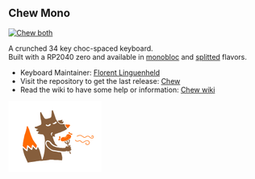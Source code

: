 ## Chew Mono

[![Chew both](https://live.staticflickr.com/65535/53759959610_2960edcb50_b.jpg)](https://live.staticflickr.com/65535/53759959610_0c255fe2d4_o.png)  

A crunched 34 key choc-spaced keyboard.  
Built with a RP2040 zero and available in [monobloc](https://github.com/qmk/qmk_firmware/tree/master/keyboards/chew/mono) and [splitted](https://github.com/qmk/qmk_firmware/tree/master/keyboards/chew/split) flavors.  

- Keyboard Maintainer: [Florent Linguenheld](https://github.com/flinguenheld/)
- Visit the repository to get the last release: [Chew](https://github.com/flinguenheld/chew)
- Read the wiki to have some help or information: [Chew wiki](https://github.com/flinguenheld/chew/wiki)

![fox](https://github.com/flinguenheld/chew/blob/main/images/fox_brown.png?raw=true)
